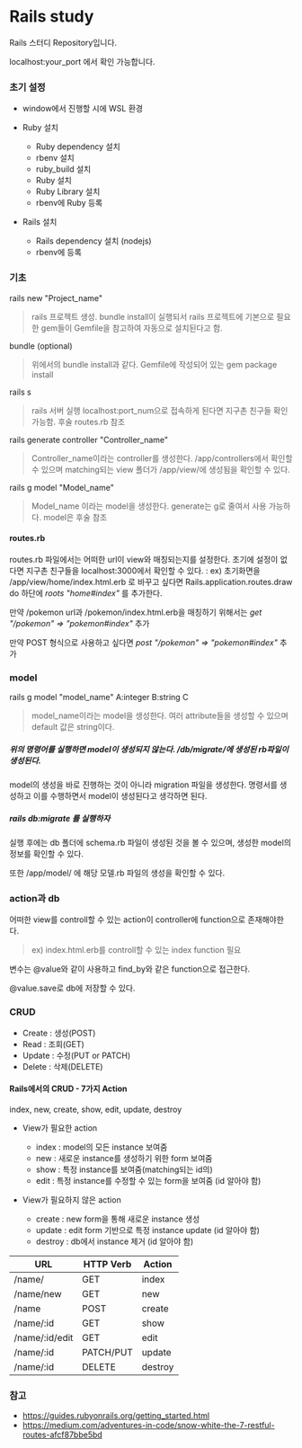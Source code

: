 # Rails study

Rails 스터디 Repository입니다.

localhost:your_port 에서 확인 가능합니다.

### 초기 설정

* window에서 진행할 시에 WSL 환경
* Ruby 설치
  * Ruby dependency 설치
  * rbenv 설치
  * ruby_build 설치
  * Ruby 설치
  * Ruby Library 설치
  * rbenv에 Ruby 등록

* Rails 설치
  * Rails dependency 설치 (nodejs)
  * rbenv에 등록

### 기초

rails new "Project_name"
> rails 프로젝트 생성. bundle install이 실행되서 rails 프로젝트에 기본으로 필요한 gem들이 Gemfile을 참고하여 자동으로 설치된다고 함.

bundle (optional)
> 위에서의 bundle install과 같다. Gemfile에 작성되어 있는 gem package install

rails s
> rails 서버 실행
>localhost:port_num으로 접속하게 된다면 지구촌 친구들 확인 가능함. 후술 routes.rb 참조

rails generate controller "Controller_name"
> Controller_name이라는 controller를 생성한다. /app/controllers에서 확인할 수 있으며 matching되는 view 폴더가 /app/view/에 생성됨을 확인할 수 있다.

rails g model "Model_name"
> Model_name 이라는 model을 생성한다. generate는 g로 줄여서 사용 가능하다. model은 후술 참조

#### routes.rb

routes.rb 파일에서는 어떠한 url이 view와 매칭되는지를 설정한다. 초기에 설정이 없다면 지구촌 친구들을 localhost:3000에서 확인할 수 있다.
: ex) 초기화면을 /app/view/home/index.html.erb 로 바꾸고 싶다면 Rails.application.routes.draw do 하단에 _roots "home#index"_ 를 추가한다.

만약 /pokemon url과 /pokemon/index.html.erb을 매칭하기 위해서는 _get "/pokemon" => "pokemon#index"_ 추가

만약 POST 형식으로 사용하고 싶다면 _post "/pokemon" => "pokemon#index"_ 추가

### model

rails g model "model_name" A:integer B:string C
> model_name이라는 model을 생성한다. 여러 attribute들을 생성할 수 있으며 default 값은 string이다.

##### 위의 명령어를 실행하면 model이 생성되지 않는다. /db/migrate/에 생성된 rb파일이 생성된다.

model의 생성을 바로 진행하는 것이 아니라 migration 파일을 생성한다. 명령서를 생성하고 이를 수행하면서 model이 생성된다고 생각하면 된다.

##### rails db:migrate 를 실행하자

실행 후에는 db 폴더에 schema.rb 파일이 생성된 것을 볼 수 있으며, 생성한 model의 정보를 확인할 수 있다.

또한 /app/model/ 에 해당 모델.rb 파일의 생성을 확인할 수 있다.

### action과 db

어떠한 view를 controll할 수 있는 action이 controller에 function으로 존재해야한다.
> ex) index.html.erb를 controll할 수 있는 index function 필요

변수는 @value와 같이 사용하고 find_by와 같은 function으로 접근한다.

@value.save로 db에 저장할 수 있다.

### CRUD
* Create : 생성(POST)
* Read : 조회(GET)
* Update : 수정(PUT or PATCH)
* Delete : 삭제(DELETE)

#### Rails에서의 CRUD - 7가지 Action

index, new, create, show, edit, update, destroy

* View가 필요한 action
  * index : model의 모든 instance 보여줌
  * new : 새로운 instance를 생성하기 위한 form 보여줌
  * show : 특정 instance를 보여줌(matching되는 id의)
  * edit : 특정 instance를 수정할 수 있는 form을 보여줌 (id 알아야 함)

* View가 필요하지 않은 action
  * create : new form을 통해 새로운 instance 생성
  * update : edit form 기반으로 특정 instance update (id 알아야 함)
  * destroy : db에서 instance 제거 (id 알아야 함)

| **URL** | **HTTP Verb** |  **Action**|
|------------|-------------|------------|
| /name/         | GET       | index  
| /name/new         | GET       | new   
| /name          | POST      | create   
| /name/:id      | GET       | show       
| /name/:id/edit | GET       | edit       
| /name/:id      | PATCH/PUT | update    
| /name/:id      | DELETE    | destroy  

### 참고

* https://guides.rubyonrails.org/getting_started.html
* https://medium.com/adventures-in-code/snow-white-the-7-restful-routes-afcf87bbe5bd
